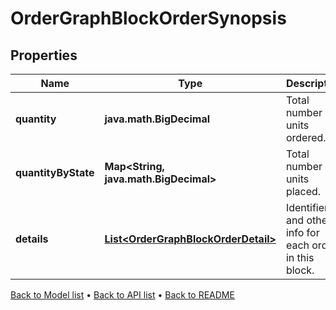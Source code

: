 

# OrderGraphBlockOrderSynopsis


## Properties

| Name | Type | Description | Notes |
|------------ | ------------- | ------------- | -------------|
|**quantity** | **java.math.BigDecimal** | Total number of units ordered. |  |
|**quantityByState** | **Map&lt;String, java.math.BigDecimal&gt;** | Total number of units placed. |  [optional] |
|**details** | [**List&lt;OrderGraphBlockOrderDetail&gt;**](OrderGraphBlockOrderDetail.md) | Identifiers and other info for each order in this block. |  |



[Back to Model list](../README.md#documentation-for-models) &#8226; [Back to API list](../README.md#documentation-for-api-endpoints) &#8226; [Back to README](../README.md)


